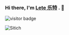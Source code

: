 ### Hi there, I'm [Lete 乐特](https://blog.imlete.cn) . 👋

![visitor badge](https://visitor_badge.deta.dev/?pageID=github.Lete114)

![Sitich](https://cdn.jsdelivr.net/gh/discussjs/docs/docs/.vuepress/public/img/emot/Sitich/9.gif)
